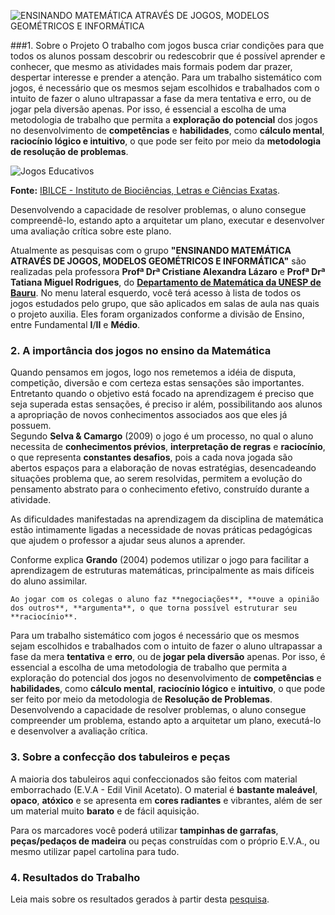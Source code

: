 ![ENSINANDO MATEMÁTICA ATRAVÉS DE JOGOS, MODELOS GEOMÉTRICOS E INFORMÁTICA](https://github.com/brunoluizgr/tcc-catalogo-de-jogos/catalogo-de-jogos/imagens/logo-cover.png "ENSINANDO MATEMÁTICA")

###1. Sobre o Projeto
O trabalho com jogos busca criar condições para que todos os alunos possam descobrir ou redescobrir que é possível aprender e conhecer, que mesmo as atividades mais formais podem dar prazer, despertar interesse e prender a atenção.
Para um trabalho sistemático com jogos, é necessário que os mesmos sejam escolhidos e trabalhados com o intuito de fazer o aluno ultrapassar a fase da mera tentativa e erro, ou de jogar pela diversão apenas. Por isso, é essencial a escolha de uma metodologia de trabalho que permita a **exploração do potencial** dos jogos no desenvolvimento de **competências** e **habilidades**, como **cálculo mental**, **raciocínio lógico e intuitivo**, o que pode ser feito por meio da **metodologia de resolução de problemas**.

![Jogos Educativos](https://github.com/brunoluizgr/tcc-catalogo-de-jogos/catalogo-de-jogos/imagens/intro-img-1.png "Jogos Educativos")  

**Fonte:** [IBILCE - Instituto de Biociências, Letras e Ciências Exatas](http://www.ibilce.unesp.br/Home/Departamentos/Matematica/labmat/jogo_capa.png).  

Desenvolvendo a capacidade de resolver problemas, o aluno consegue compreendê-lo, estando apto a arquitetar um plano, executar e desenvolver uma avaliação crítica sobre este plano.  

Atualmente as pesquisas com o grupo **"ENSINANDO MATEMÁTICA ATRAVÉS DE JOGOS, MODELOS GEOMÉTRICOS E INFORMÁTICA"** são realizadas pela professora **Profª Drª Cristiane Alexandra Lázaro** e **Profª Drª Tatiana Miguel Rodrigues**, do [**Departamento de Matemática da UNESP de Bauru**](http://www.fc.unesp.br/#!/departamentos/matematica).
No menu lateral esquerdo, você terá acesso à lista de todos os jogos estudados pelo grupo, que são aplicados em salas de aula nas quais o projeto auxilia. Eles foram organizados conforme a divisão de Ensino, entre Fundamental **I**/**II** e **Médio**.

###  2. A importância dos jogos no ensino da Matemática

Quando pensamos em jogos, logo nos remetemos a idéia de disputa, competição, diversão e com certeza estas sensações são importantes. Entretanto quando o objetivo está focado na aprendizagem é preciso que seja superada estas sensações, é preciso ir além, possibilitando aos alunos a apropriação de novos conhecimentos associados aos que eles já possuem.  
Segundo **Selva & Camargo** (2009) o jogo é um processo, no qual o aluno necessita de **conhecimentos prévios**, **interpretação de regras** e **raciocínio**, o que representa **constantes desafios**, pois a cada nova jogada são abertos espaços para a elaboração de novas estratégias, desencadeando situações problema que, ao serem resolvidas, permitem a evolução do pensamento abstrato para o conhecimento efetivo, construído durante a atividade.


As dificuldades manifestadas na aprendizagem da disciplina de matemática estão intimamente ligadas a necessidade de novas práticas pedagógicas que ajudem o professor a ajudar seus alunos a aprender.


Conforme explica **Grando** (2004) podemos utilizar o jogo para facilitar a aprendizagem de estruturas matemáticas, principalmente as mais difíceis do aluno assimilar.

	Ao jogar com os colegas o aluno faz **negociações**, **ouve a opinião dos outros**, **argumenta**, o que torna possível estruturar seu **raciocínio**.

Para um trabalho sistemático com jogos é necessário que os mesmos sejam escolhidos e trabalhados com o intuito de fazer o aluno ultrapassar a fase da mera **tentativa** e **erro**, ou de **jogar pela diversão** apenas. Por isso, é essencial a escolha de uma metodologia de trabalho que permita a exploração do potencial dos jogos no desenvolvimento de **competências** e **habilidades**, como **cálculo mental**, **raciocínio lógico** e **intuitivo**, o que pode ser feito por meio da metodologia de **Resolução de Problemas**.  
Desenvolvendo a capacidade de resolver problemas, o aluno consegue compreender um problema, estando apto a arquitetar um plano, executá-lo e desenvolver a avaliação crítica.


### 3. Sobre a confecção dos tabuleiros e peças

A maioria dos tabuleiros aqui confeccionados são feitos com material emborrachado (E.V.A - Edil Vinil Acetato). O material é **bastante maleável**, **opaco**, **atóxico** e se apresenta em **cores radiantes** e vibrantes, além de ser um material muito **barato** e de fácil aquisição.  

Para os marcadores você poderá utilizar **tampinhas de garrafas**, **peças/pedaços de madeira** ou peças construídas com o próprio E.V.A., ou mesmo utilizar papel cartolina para tudo.  


### 4.  Resultados do Trabalho

Leia mais sobre os resultados gerados à partir desta [pesquisa](http://tcc.brunoluizgr.com/faculdade/pesquisa/documento-final.pdf).
 